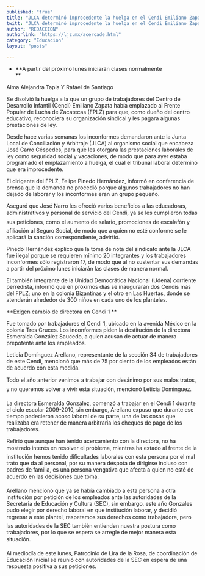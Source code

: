 ```yaml
---
published: "true"
title: "JLCA determinó improcedente la huelga en el Cendi Emiliano Zapata"
twitt: "JLCA determinó improcedente la huelga en el Cendi Emiliano Zapata"
author: "REDACCION"
authorlink: "https://ljz.mx/acercade.html"
category: "Educación"
layout: "posts"

---
```


*   **A partir del próximo lunes iniciarán clases normalmente  
    **


  Alma Alejandra Tapia Y Rafael de Santiago



  Se disolvió la huelga a la que un grupo de trabajadores del Centro de Desarrollo Infantil (Cendi) Emiliano Zapata había emplazado al Frente Popular de Lucha de Zacatecas (FPLZ) para que, como dueño del centro educativo, reconociera su organización sindical y les pagara algunas prestaciones de ley.



  Desde hace varias semanas los inconformes demandaron ante la Junta Local de Conciliación y Arbitraje (JLCA) al organismo social que encabeza José Carro Céspedes, para que les otorgara las prestaciones laborales de ley como seguridad social y vacaciones, de modo que para ayer estaba programado el emplazamiento a huelga, el cual el tribunal laboral determinó que era improcedente.



  El dirigente del FPLZ, Felipe Pinedo Hernández, informó en conferencia de prensa que la demanda no procedió porque algunos trabajadores no han dejado de laborar y los inconformes eran un grupo pequeño.



  Aseguró que José Narro les ofreció varios beneficios a las educadoras, administrativos y personal de servicio del Cendi, ya se les cumplieron todas sus peticiones, como el aumento de salario, promociones de escalafón y afiliación al Seguro Social, de modo que a quien no esté conforme se le aplicará la sanción correspondiente, advirtió.



  Pinedo Hernández explicó que la toma de nota del sindicato ante la JLCA fue ilegal porque se requieren mínimo 20 integrantes y los trabajadores inconformes sólo registraron 17, de modo que al no sustentar sus demandas a partir del próximo lunes iniciarán las clases de manera normal.



  El también integrante de la Unidad Democrática Nacional (Udena) corriente perredista, informó que en próximos días se inaugurarán dos Cendis más del FPLZ; uno en la colonia Bizantinas y el otro en Las Huertas, donde se atenderán alrededor de 300 niños en cada uno de los planteles.


**Exigen cambio de directora en Cendi 1 **


  Fue tomado por trabajadores el Cendi 1, ubicado en la avenida México en la colonia Tres Cruces. Los inconformes piden la destitución de la directora Esmeralda González Saucedo, a quien acusan de actuar de manera prepotente ante los empleados.



  Leticia Domínguez Arellano, representante de la sección 34 de trabajadores de este Cendi, mencionó que más de 75 por ciento de los empleados están de acuerdo con esta medida.



  Todo el año anterior venimos a trabajar con desánimo por sus malos tratos, y no queremos volver a vivir esta situación, mencionó Leticia Domínguez.



  La directora Esmeralda González, comenzó a trabajar en el Cendi 1 durante el ciclo escolar 2009-2010, sin embargo, Arellano expuso que durante ese tiempo padecieron acoso laboral de su parte, una de las cosas que realizaba era retener de manera arbitraria los cheques de pago de los trabajadores.



  Refirió que aunque han tenido acercamiento con la directora, no ha mostrado interés en resolver el problema, mientras ha estado al frente de la institución hemos tenido dificultades laborales con esta persona por el mal trato que da al personal, por su manera déspota de dirigirse incluso con padres de familia, es una persona vengativa que afecta a quien no esté de acuerdo en las decisiones que toma.



  Arellano mencionó que ya se había cambiado a esta persona a otra institución por petición de los empleados ante las autoridades de la Secretaria de Educación y Cultura (SEC), sin embargo, este año Gonzales pudo elegir por derecho laboral en que institución laborar, y decidió regresar a este plantel, respetamos sus derechos como trabajadora, pero las autoridades de la SEC también entienden nuestra postura como trabajadores, por lo que se espera se arregle de mejor manera esta situación.



  Al mediodía de este lunes, Patrocinio de Lira de la Rosa, de coordinación de Educación Inicial se reunió con autoridades de la SEC en espera de una respuesta positiva a sus peticiones.

